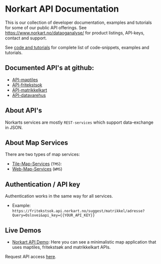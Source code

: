 # Norkart API Documentation

This is our collection of developer documentation, examples and tutorials for some of our public API offerings. See https://www.norkart.no/dataoganalyse/ for product listings, API-keys, contact and support. 

See [code and tutorials](code_and_tutorials) for complete list of code-snippets, examples and tutorials.

## Documented API's at github:

* [API-maptiles](API-maptiles)
* [API-fritekstsok](API-fritekstsok)
* [API-matrikkelkart](API-matrikkelkart)
* [API-datavarehus](API-datavarehus)

## About API's
Norkarts services are mostly ```REST-services``` which support data-exchange in JSON. 

## About Map Services
There are two types of map services:
- [Tile-Map-Services](API-maptiles) (```TMS```):
- [Web-Map-Services](WMS) (```WMS```) 


## Authentication / API key 
Authentication works in the same way for all services. 
- Example: ```https://fritekstsok.api.norkart.no/suggest/matrikkel/adresse?Query=Oslovei&api_key={{YOUR_API_KEY}}```

## Live Demos
- [Norkart API Demo](https://mango-flower-0fd4d4b03.azurestaticapps.net/): Here you can see a minimalistic map application that uses maptiles, fritekstsøk and matrikkelkart APIs. 

Request API access [here](https://www.norkart.no/dataoganalyse/).



